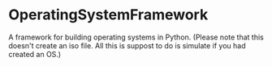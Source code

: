# OperatingSystemFramework
 A framework for building operating systems in Python.
 (Please note that this doesn't create an iso file. All this is suppost to do is simulate if you had created an OS.)
